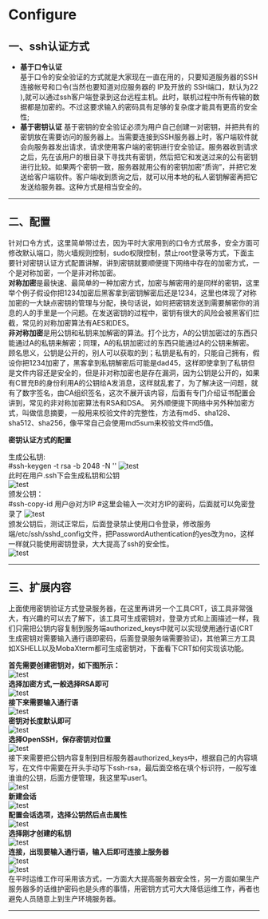# Configure
## 一、ssh认证方式   
* **基于口令认证**  
基于口令的安全验证的方式就是大家现在一直在用的，只要知道服务器的SSH连接帐号和口令(当然也要知道对应服务器的 IP及开放的 SSH端口，默认为22 ),就可以通过ssh客户端登录到这台远程主机。此时，联机过程中所有传输的数据都是加密的。不过这要求输入的密码具有足够的复杂度才能具有更高的安全性;
* **基于密钥认证**
基于密钥的安全验证必须为用户自己创建一对密钥，并把共有的密钥放在需要访问的服务器上。当需要连接到SSH服务器上时，客户端软件就会向服务器发出请求，请求使用客户端的密钥进行安全验证。服务器收到请求之后，先在该用户的根目录下寻找共有密钥，然后把它和发送过来的公有密钥进行比较。如果两个密钥一致，服务器就用公有的密钥加密“质询”，并把它发送给客户端软件。客户端收到质询之后，就可以用本地的私人密钥解密再把它发送给服务器。这种方式是相当安全的。  
***
## 二、配置  
针对口令方式，这里简单带过去，因为平时大家用到的口令方式居多，安全方面可修改默认端口，防火墙规则控制，sudo权限控制，禁止root登录等方式，下面主要针对密钥认证方式配置讲解，讲到密钥就要顺便提下网络中存在的加密方式，一个是对称加密，一个是非对称加密。  
**对称加密**是最快速、最简单的一种加密方式，加密与解密用的是同样的密钥，这里举个例子假设你把1234加密后黑客拿到密钥解密后还是1234，这里也体现了对称加密的一大缺点密钥的管理与分配，换句话说，如何把密钥发送到需要解密你的消息的人的手里是一个问题。在发送密钥的过程中，密钥有很大的风险会被黑客们拦截，常见的对称加密算法有AES和DES。  
**非对称加密**是用公钥和私钥来加解密的算法。打个比方，A的公钥加密过的东西只能通过A的私钥来解密；同理，A的私钥加密过的东西只能通过A的公钥来解密。顾名思义，公钥是公开的，别人可以获取的到；私钥是私有的，只能自己拥有，假设你把1234加密了，黑客拿到私钥解密后可能是dad45，这样即使拿到了私钥但是文件内容还是安全的，但是非对称加密也是存在漏洞，因为公钥是公开的，如果有C冒充B的身份利用A的公钥给A发消息，这样就乱套了，为了解决这一问题，就有了数字签名，由CA组织签名，这次不展开该内容，后面有专门介绍证书配置会讲到，常见的非对称加密算法有RSA和DSA。
另外顺便提下网络中另外种加密方式，叫做信息摘要，一般用来校验文件的完整性，方法有md5、sha128、sha512、sha256，像平常自己会使用md5sum来校验文件md5值。  

**密钥认证方式的配置**    

生成公私钥:  
#ssh-keygen -t rsa -b 2048 -N '' 
![test](https://www.zhengxk.com/wp-content/uploads/2019/07/image-70.png)  
此时在用户.ssh下会生成私钥和公钥  
![test](https://www.zhengxk.com/wp-content/uploads/2019/07/image-71.png)  
颁发公钥：  
#ssh-copy-id  用户@对方IP #这里会输入一次对方IP的密码，后面就可以免密登录了
![test](https://www.zhengxk.com/wp-content/uploads/2019/07/image-72.png)  
颁发公钥后，测试正常后，后面登录禁止使用口令登录，修改服务端/etc/ssh/sshd_config文件，把PasswordAuthentication的yes改为no，这样一样就只能使用密钥登录，大大提高了ssh的安全性。  
![test](https://www.zhengxk.com/wp-content/uploads/2019/07/image-73-1024x258.png)  
***
## 三、扩展内容  

上面使用密钥验证方式登录服务器，在这里再讲另一个工具CRT，该工具非常强大，有兴趣的可以去了解下，该工具可生成密钥对，登录方式和上面描述一样，我们只需把公钥内容复制到服务端authorized_keys中就可以实现使用通行语(CRT生成密钥对需要输入通行语即密码，后面登录服务端需要验证)，其他第三方工具如XSHELL以及MobaXterm都可生成密钥对，下面看下CRT如何实现该功能。   

**首先需要创建密钥对，如下图所示：**  
![test](https://www.zhengxk.com/wp-content/uploads/2019/07/image-75.png)   
**选择加密方式,一般选择RSA即可**   
![test](https://www.zhengxk.com/wp-content/uploads/2019/07/image-76.png)  
**接下来需要输入通行语**   
![test](https://www.zhengxk.com/wp-content/uploads/2019/07/image-77.png)  
**密钥对长度默认即可**   
![test](https://www.zhengxk.com/wp-content/uploads/2019/07/image-78.png)  
**选择OpenSSH，保存密钥对位置**    
![test](https://www.zhengxk.com/wp-content/uploads/2019/07/image-85.png)    
接下来需要把公钥内容复制到目标服务器authorized_keys中，根据自己的内容填写，在文件中需要在开头手动写下ssh-rsa，最后面空格在填个标识符，一般写谁谁谁的公钥，后面方便管理，我这里写user1。    
![test](https://www.zhengxk.com/wp-content/uploads/2019/07/image-86-1024x63.png)  
**新建会话**   
![test](https://www.zhengxk.com/wp-content/uploads/2019/07/image-82.png)  
**配置会话选项，选择公钥然后点击属性**   
![test](https://www.zhengxk.com/wp-content/uploads/2019/07/image-83.png)  
**选择刚才创建的私钥**    
![test](https://www.zhengxk.com/wp-content/uploads/2019/07/image-89.png)  
**连接，出现要输入通行语，输入后即可连接上服务器**   
![test](https://www.zhengxk.com/wp-content/uploads/2019/07/image-87.png)  
![test](https://www.zhengxk.com/wp-content/uploads/2019/07/image-88.png)    
在平时运维工作可采用该方式，一方面大大提高服务器安全性，另一方面如果生产服务器多的话维护密码也是头疼的事情，用密钥方式可大大降低运维工作，再者也避免人员随意上到生产环境服务器。
***
